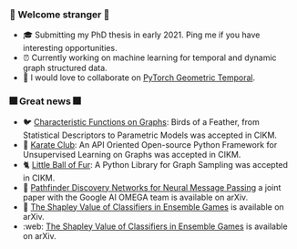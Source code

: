 ### :sparkler: Welcome stranger :sparkler:
-  :mortar_board: Submitting my PhD thesis in early 2021.  Ping me if you have interesting opportunities.
- :alarm_clock: Currently working on machine learning for temporal and dynamic graph structured data.
- :robot: I would love to collaborate on [PyTorch Geometric Temporal](https://github.com/benedekrozemberczki/pytorch_geometric_temporal).

### :fireworks: Great news :fireworks:
- :bird: [Characteristic Functions on Graphs](https://github.com/benedekrozemberczki/FEATHER): Birds of a Feather, from Statistical Descriptors to Parametric Models was accepted in CIKM.
- :japanese_castle: [Karate Club](https://github.com/benedekrozemberczki/karateclub): An API Oriented Open-source Python Framework for Unsupervised Learning on Graphs was accepted in CIKM.
- :cat2: [Little Ball of Fur](https://github.com/benedekrozemberczki/littleballoffur): A Python Library for Graph Sampling was accepted in CIKM.
- :brain: [Pathfinder Discovery Networks for Neural Message Passing](https://arxiv.org/abs/2010.12878) a joint paper with the Google AI OMEGA team is available on arXiv.
- :crystal_ball: [The Shapley Value of Classifiers in Ensemble Games](https://arxiv.org/abs/2010.12878) is available on arXiv.
- :web: [The Shapley Value of Classifiers in Ensemble Games](https://arxiv.org/abs/2010.12878) is available on arXiv.

